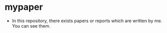 # mypaper
- In this repository, there exists papers or reports which are written by me. You can see them.
